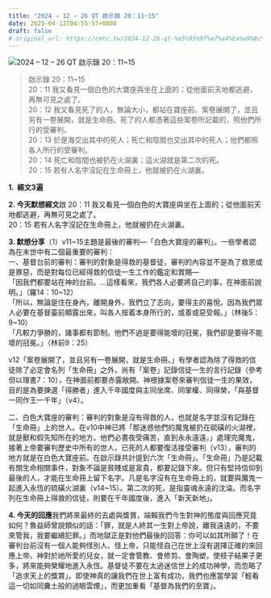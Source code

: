 ```yaml
---
title: "2024 – 12 – 26 QT 啟示錄 20：11~15"
date: 2025-04-12T04:55:57+0800
draft: false
# original_url: https://cmtc.tw/2024-12-26-qt-%e5%95%9f%e7%a4%ba%e9%8c%84-20%ef%bc%9a1115
---
```


![2024 – 12 – 26 QT 啟示錄 20：11\~15](/images/qt.jpg  "2024 – 12 – 26 QT 啟示錄 20：11\~15")

> 啟示錄 20：11\~15  
> 20：11 我又看見一個白色的大寶座與坐在上面的；從他面前天地都逃避，再無可見之處了。  
> 20：12 我又看見死了的人，無論大小，都站在寶座前。案卷展開了，並且另有一卷展開，就是生命冊。死了的人都憑著這些案卷所記載的，照他們所行的受審判。  
> 20：13 於是海交出其中的死人；死亡和陰間也交出其中的死人；他們都照各人所行的受審判。  
> 20：14 死亡和陰間也被扔在火湖裏；這火湖就是第二次的死。  
> 20：15 若有人名字沒記在生命冊上，他就被扔在火湖裏。

**1.  經文3遍**

**2. 今天默想經文**啟 20：11 我又看見一個白色的大寶座與坐在上面的；從他面前天地都逃避，再無可見之處了。  
20：15 若有人名字沒記在生命冊上，他就被扔在火湖裏。

**3. 默想分享**（1）v11\~15主題是最後的審判—「白色大寶座的審判」。一些學者認為在末世中有二個最重要的審判：  
一、基督台前的審判：審判的對象是得救的基督徒，審判的內容並不是為了救恩或是罪惡，而是對每位已經得救的信徒一生工作的鑑定和賞賜—  
「因我們都要站在神的台前。…這樣看來，我們各人必要將自己的事，在神面前說明。」（羅14：10\~12）  
「所以，無論是住在身內，離開身外，我們立了志向，要得主的喜悅。因為我們眾人必要在基督臺前顯露出來，叫各人按着本身所行的，或善或惡受報。」（林後5：9\~10）  
「凡較力爭勝的，諸事都有節制。他們不過是要得能壞的冠冕，我們卻是要得不能壞的冠冕。」（林前9：25）

v12「案卷展開了，並且另有一卷展開，就是生命冊。」有學者認為除了得救的信徒除了必定會名列「生命冊」之外，尚有「案卷」記錄信徒一生的言行記錄（參考但以理書7：10），在神面前都要赤露敞開。神根據案卷來審判信徒一生的果效，目的是為要揀選「得勝者」進入千年國度與主同坐席、同掌權、同得榮，「與基督一同作王一千年」（v4）。

二、白色大寶座的審判：審判的對象是沒有得救的人，也就是名字並沒有記錄在「生命冊」上的世人。在v10中神已將「那迷惑他們的魔鬼被扔在硫磺的火湖裡，就是獸和假先知所在的地方。他們必晝夜受痛苦，直到永永遠遠。」處理完魔鬼，接著上帝要審判歷史中所有的世人，已死的人都要復活接受審判（v13），審判的地方就是在白色大寶座前。在啟示錄共計提到六次「生命冊」。「生命冊」乃是記載有關生命相關事件，對象不論是貧賤或是富貴，都要記錄下來。但只有堅持信仰到最後的人，才能在生命冊上留下名字。凡是名字沒有在生命冊上的，就要與魔鬼一起進入永恆的硫磺火湖裏（v14\~15）。第二次的死，是指靈魂永遠的沈淪。而名字列在生命冊上得救的信徒，則要在千年國度後，進入「新天新地」。

**4. 今天的回應**我們將來最終的去處與獎賞，端賴我們今生對神的態度與回應究竟如何？魯益師曾說類似的話：「罪，就是人終其一生對上帝說，離我遠遠的，不要來管我，我要繼續犯罪。」而地獄正是對他們最後的回答：你可以如其所願了！在審判台前沒有一個人能夠怪別人、怪上帝，只能怪自己在世上沒有選擇正確的來回應上帝。神對於祂所愛的兒女，就一定會管教、會修剪、會陶塑，使枝子結果子更多，將來能夠榮耀地進入永恆。基督徒不要在太過迷信世上的成功神學，而忽略了「追求天上的獎賞」。即使神真的讓我們在世上富有成功，我們也應當學習「輕看這一切如同糞土般的過眼雲煙」，而更加重看「基督為我們的至寶」。
